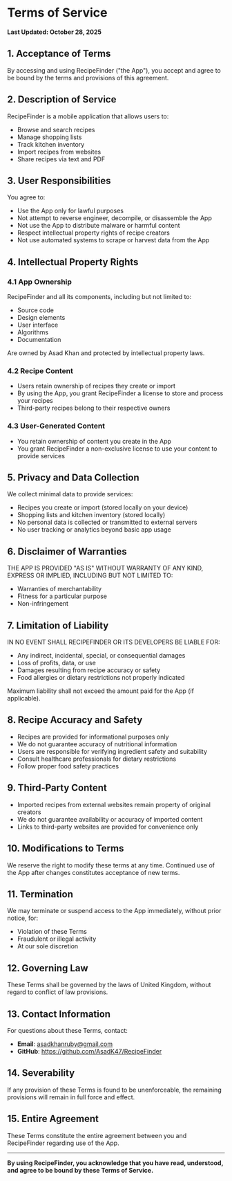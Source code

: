 # Terms of Service

**Last Updated: October 28, 2025**

## 1. Acceptance of Terms

By accessing and using RecipeFinder ("the App"), you accept and agree to be bound by the terms and provisions of this agreement.

## 2. Description of Service

RecipeFinder is a mobile application that allows users to:
- Browse and search recipes
- Manage shopping lists
- Track kitchen inventory
- Import recipes from websites
- Share recipes via text and PDF

## 3. User Responsibilities

You agree to:
- Use the App only for lawful purposes
- Not attempt to reverse engineer, decompile, or disassemble the App
- Not use the App to distribute malware or harmful content
- Respect intellectual property rights of recipe creators
- Not use automated systems to scrape or harvest data from the App

## 4. Intellectual Property Rights

### 4.1 App Ownership
RecipeFinder and all its components, including but not limited to:
- Source code
- Design elements
- User interface
- Algorithms
- Documentation

Are owned by Asad Khan and protected by intellectual property laws.

### 4.2 Recipe Content
- Users retain ownership of recipes they create or import
- By using the App, you grant RecipeFinder a license to store and process your recipes
- Third-party recipes belong to their respective owners

### 4.3 User-Generated Content
- You retain ownership of content you create in the App
- You grant RecipeFinder a non-exclusive license to use your content to provide services

## 5. Privacy and Data Collection

We collect minimal data to provide services:
- Recipes you create or import (stored locally on your device)
- Shopping lists and kitchen inventory (stored locally)
- No personal data is collected or transmitted to external servers
- No user tracking or analytics beyond basic app usage

## 6. Disclaimer of Warranties

THE APP IS PROVIDED "AS IS" WITHOUT WARRANTY OF ANY KIND, EXPRESS OR IMPLIED, INCLUDING BUT NOT LIMITED TO:
- Warranties of merchantability
- Fitness for a particular purpose
- Non-infringement

## 7. Limitation of Liability

IN NO EVENT SHALL RECIPEFINDER OR ITS DEVELOPERS BE LIABLE FOR:
- Any indirect, incidental, special, or consequential damages
- Loss of profits, data, or use
- Damages resulting from recipe accuracy or safety
- Food allergies or dietary restrictions not properly indicated

Maximum liability shall not exceed the amount paid for the App (if applicable).

## 8. Recipe Accuracy and Safety

- Recipes are provided for informational purposes only
- We do not guarantee accuracy of nutritional information
- Users are responsible for verifying ingredient safety and suitability
- Consult healthcare professionals for dietary restrictions
- Follow proper food safety practices

## 9. Third-Party Content

- Imported recipes from external websites remain property of original creators
- We do not guarantee availability or accuracy of imported content
- Links to third-party websites are provided for convenience only

## 10. Modifications to Terms

We reserve the right to modify these terms at any time. Continued use of the App after changes constitutes acceptance of new terms.

## 11. Termination

We may terminate or suspend access to the App immediately, without prior notice, for:
- Violation of these Terms
- Fraudulent or illegal activity
- At our sole discretion

## 12. Governing Law

These Terms shall be governed by the laws of United Kingdom, without regard to conflict of law provisions.

## 13. Contact Information

For questions about these Terms, contact:
- **Email**: asadkhanruby@gmail.com
- **GitHub**: https://github.com/AsadK47/RecipeFinder

## 14. Severability

If any provision of these Terms is found to be unenforceable, the remaining provisions will remain in full force and effect.

## 15. Entire Agreement

These Terms constitute the entire agreement between you and RecipeFinder regarding use of the App.

---

**By using RecipeFinder, you acknowledge that you have read, understood, and agree to be bound by these Terms of Service.**
